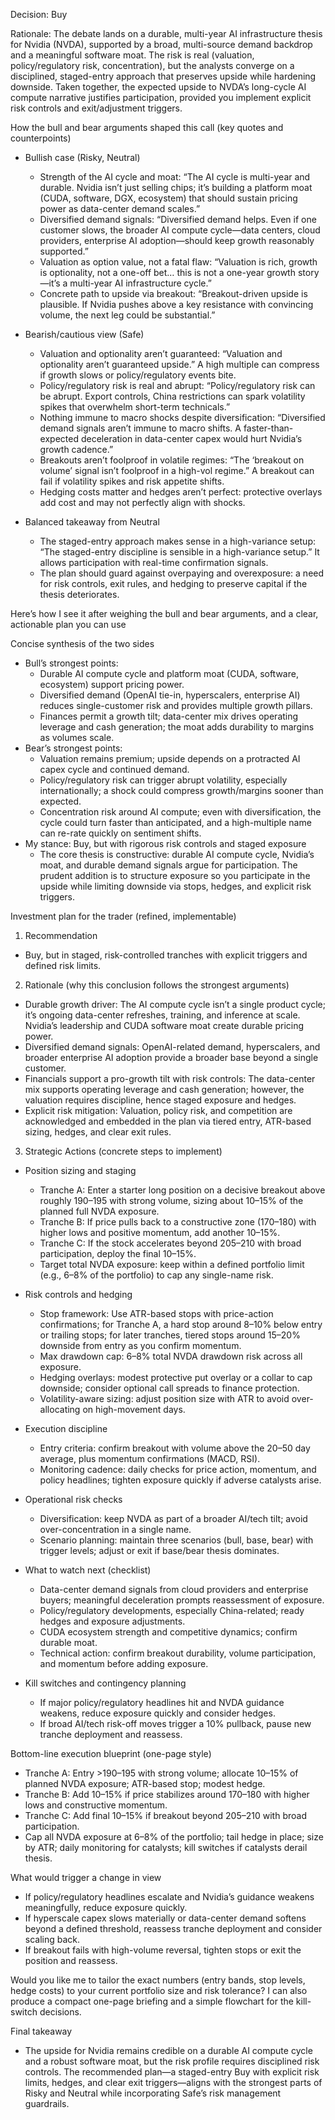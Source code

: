 Decision: Buy

Rationale: The debate lands on a durable, multi-year AI infrastructure thesis for Nvidia (NVDA), supported by a broad, multi-source demand backdrop and a meaningful software moat. The risk is real (valuation, policy/regulatory risk, concentration), but the analysts converge on a disciplined, staged-entry approach that preserves upside while hardening downside. Taken together, the expected upside to NVDA’s long-cycle AI compute narrative justifies participation, provided you implement explicit risk controls and exit/adjustment triggers.

How the bull and bear arguments shaped this call (key quotes and counterpoints)

- Bullish case (Risky, Neutral)
  - Strength of the AI cycle and moat: “The AI cycle is multi-year and durable. Nvidia isn’t just selling chips; it’s building a platform moat (CUDA, software, DGX, ecosystem) that should sustain pricing power as data-center demand scales.”
  - Diversified demand signals: “Diversified demand helps. Even if one customer slows, the broader AI compute cycle—data centers, cloud providers, enterprise AI adoption—should keep growth reasonably supported.”
  - Valuation as option value, not a fatal flaw: “Valuation is rich, growth is optionality, not a one-off bet… this is not a one-year growth story—it’s a multi-year AI infrastructure cycle.”
  - Concrete path to upside via breakout: “Breakout-driven upside is plausible. If Nvidia pushes above a key resistance with convincing volume, the next leg could be substantial.”

- Bearish/cautious view (Safe)
  - Valuation and optionality aren’t guaranteed: “Valuation and optionality aren’t guaranteed upside.” A high multiple can compress if growth slows or policy/regulatory events bite.
  - Policy/regulatory risk is real and abrupt: “Policy/regulatory risk can be abrupt. Export controls, China restrictions can spark volatility spikes that overwhelm short-term technicals.”
  - Nothing immune to macro shocks despite diversification: “Diversified demand signals aren’t immune to macro shifts. A faster-than-expected deceleration in data-center capex would hurt Nvidia’s growth cadence.”
  - Breakouts aren’t foolproof in volatile regimes: “The ‘breakout on volume’ signal isn’t foolproof in a high-vol regime.” A breakout can fail if volatility spikes and risk appetite shifts.
  - Hedging costs matter and hedges aren’t perfect: protective overlays add cost and may not perfectly align with shocks.

- Balanced takeaway from Neutral
  - The staged-entry approach makes sense in a high-variance setup: “The staged-entry discipline is sensible in a high-variance setup.” It allows participation with real-time confirmation signals.
  - The plan should guard against overpaying and overexposure: a need for risk controls, exit rules, and hedging to preserve capital if the thesis deteriorates.

Here’s how I see it after weighing the bull and bear arguments, and a clear, actionable plan you can use

Concise synthesis of the two sides
- Bull’s strongest points:
  - Durable AI compute cycle and platform moat (CUDA, software, ecosystem) support pricing power.
  - Diversified demand (OpenAI tie-in, hyperscalers, enterprise AI) reduces single-customer risk and provides multiple growth pillars.
  - Finances permit a growth tilt; data-center mix drives operating leverage and cash generation; the moat adds durability to margins as volumes scale.
- Bear’s strongest points:
  - Valuation remains premium; upside depends on a protracted AI capex cycle and continued demand.
  - Policy/regulatory risk can trigger abrupt volatility, especially internationally; a shock could compress growth/margins sooner than expected.
  - Concentration risk around AI compute; even with diversification, the cycle could turn faster than anticipated, and a high-multiple name can re-rate quickly on sentiment shifts.
- My stance: Buy, but with rigorous risk controls and staged exposure
  - The core thesis is constructive: durable AI compute cycle, Nvidia’s moat, and durable demand signals argue for participation. The prudent addition is to structure exposure so you participate in the upside while limiting downside via stops, hedges, and explicit risk triggers.

Investment plan for the trader (refined, implementable)

1) Recommendation
- Buy, but in staged, risk-controlled tranches with explicit triggers and defined risk limits.

2) Rationale (why this conclusion follows the strongest arguments)
- Durable growth driver: The AI compute cycle isn’t a single product cycle; it’s ongoing data-center refreshes, training, and inference at scale. Nvidia’s leadership and CUDA software moat create durable pricing power.
- Diversified demand signals: OpenAI-related demand, hyperscalers, and broader enterprise AI adoption provide a broader base beyond a single customer.
- Financials support a pro-growth tilt with risk controls: The data-center mix supports operating leverage and cash generation; however, the valuation requires discipline, hence staged exposure and hedges.
- Explicit risk mitigation: Valuation, policy risk, and competition are acknowledged and embedded in the plan via tiered entry, ATR-based sizing, hedges, and clear exit rules.

3) Strategic Actions (concrete steps to implement)
- Position sizing and staging
  - Tranche A: Enter a starter long position on a decisive breakout above roughly 190–195 with strong volume, sizing about 10–15% of the planned full NVDA exposure.
  - Tranche B: If price pulls back to a constructive zone (170–180) with higher lows and positive momentum, add another 10–15%.
  - Tranche C: If the stock accelerates beyond 205–210 with broad participation, deploy the final 10–15%.
  - Target total NVDA exposure: keep within a defined portfolio limit (e.g., 6–8% of the portfolio) to cap any single-name risk.

- Risk controls and hedging
  - Stop framework: Use ATR-based stops with price-action confirmations; for Tranche A, a hard stop around 8–10% below entry or trailing stops; for later tranches, tiered stops around 15–20% downside from entry as you confirm momentum.
  - Max drawdown cap: 6–8% total NVDA drawdown risk across all exposure.
  - Hedging overlays: modest protective put overlay or a collar to cap downside; consider optional call spreads to finance protection.
  - Volatility-aware sizing: adjust position size with ATR to avoid over-allocating on high-movement days.

- Execution discipline
  - Entry criteria: confirm breakout with volume above the 20–50 day average, plus momentum confirmations (MACD, RSI).
  - Monitoring cadence: daily checks for price action, momentum, and policy headlines; tighten exposure quickly if adverse catalysts arise.

- Operational risk checks
  - Diversification: keep NVDA as part of a broader AI/tech tilt; avoid over-concentration in a single name.
  - Scenario planning: maintain three scenarios (bull, base, bear) with trigger levels; adjust or exit if base/bear thesis dominates.

- What to watch next (checklist)
  - Data-center demand signals from cloud providers and enterprise buyers; meaningful deceleration prompts reassessment of exposure.
  - Policy/regulatory developments, especially China-related; ready hedges and exposure adjustments.
  - CUDA ecosystem strength and competitive dynamics; confirm durable moat.
  - Technical action: confirm breakout durability, volume participation, and momentum before adding exposure.

- Kill switches and contingency planning
  - If major policy/regulatory headlines hit and NVDA guidance weakens, reduce exposure quickly and consider hedges.
  - If broad AI/tech risk-off moves trigger a 10% pullback, pause new tranche deployment and reassess.

Bottom-line execution blueprint (one-page style)
- Tranche A: Entry >190–195 with strong volume; allocate 10–15% of planned NVDA exposure; ATR-based stop; modest hedge.
- Tranche B: Add 10–15% if price stabilizes around 170–180 with higher lows and constructive momentum.
- Tranche C: Add final 10–15% if breakout beyond 205–210 with broad participation.
- Cap all NVDA exposure at 6–8% of the portfolio; tail hedge in place; size by ATR; daily monitoring for catalysts; kill switches if catalysts derail thesis.

What would trigger a change in view
- If policy/regulatory headlines escalate and Nvidia’s guidance weakens meaningfully, reduce exposure quickly.
- If hyperscale capex slows materially or data-center demand softens beyond a defined threshold, reassess tranche deployment and consider scaling back.
- If breakout fails with high-volume reversal, tighten stops or exit the position and reassess.

Would you like me to tailor the exact numbers (entry bands, stop levels, hedge costs) to your current portfolio size and risk tolerance? I can also produce a compact one-page briefing and a simple flowchart for the kill-switch decisions.

Final takeaway
- The upside for Nvidia remains credible on a durable AI compute cycle and a robust software moat, but the risk profile requires disciplined risk controls. The recommended plan—a staged-entry Buy with explicit risk limits, hedges, and clear exit triggers—aligns with the strongest parts of Risky and Neutral while incorporating Safe’s risk management guardrails.